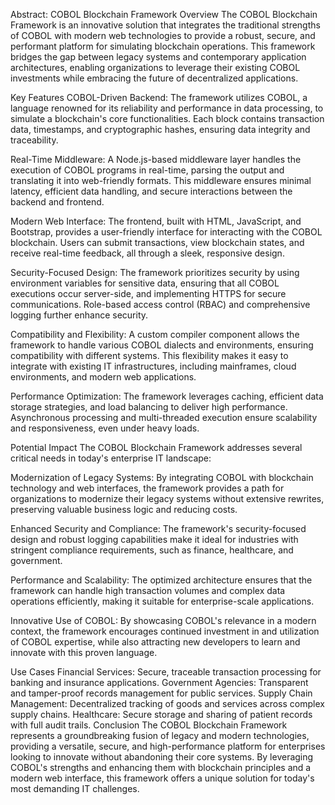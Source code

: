 Abstract: COBOL Blockchain Framework
Overview
The COBOL Blockchain Framework is an innovative solution that integrates the traditional strengths of COBOL with modern web technologies to provide a robust, secure, and performant platform for simulating blockchain operations. This framework bridges the gap between legacy systems and contemporary application architectures, enabling organizations to leverage their existing COBOL investments while embracing the future of decentralized applications.

Key Features
COBOL-Driven Backend: The framework utilizes COBOL, a language renowned for its reliability and performance in data processing, to simulate a blockchain's core functionalities. Each block contains transaction data, timestamps, and cryptographic hashes, ensuring data integrity and traceability.

Real-Time Middleware: A Node.js-based middleware layer handles the execution of COBOL programs in real-time, parsing the output and translating it into web-friendly formats. This middleware ensures minimal latency, efficient data handling, and secure interactions between the backend and frontend.

Modern Web Interface: The frontend, built with HTML, JavaScript, and Bootstrap, provides a user-friendly interface for interacting with the COBOL blockchain. Users can submit transactions, view blockchain states, and receive real-time feedback, all through a sleek, responsive design.

Security-Focused Design: The framework prioritizes security by using environment variables for sensitive data, ensuring that all COBOL executions occur server-side, and implementing HTTPS for secure communications. Role-based access control (RBAC) and comprehensive logging further enhance security.

Compatibility and Flexibility: A custom compiler component allows the framework to handle various COBOL dialects and environments, ensuring compatibility with different systems. This flexibility makes it easy to integrate with existing IT infrastructures, including mainframes, cloud environments, and modern web applications.

Performance Optimization: The framework leverages caching, efficient data storage strategies, and load balancing to deliver high performance. Asynchronous processing and multi-threaded execution ensure scalability and responsiveness, even under heavy loads.

Potential Impact
The COBOL Blockchain Framework addresses several critical needs in today's enterprise IT landscape:

Modernization of Legacy Systems: By integrating COBOL with blockchain technology and web interfaces, the framework provides a path for organizations to modernize their legacy systems without extensive rewrites, preserving valuable business logic and reducing costs.

Enhanced Security and Compliance: The framework's security-focused design and robust logging capabilities make it ideal for industries with stringent compliance requirements, such as finance, healthcare, and government.

Performance and Scalability: The optimized architecture ensures that the framework can handle high transaction volumes and complex data operations efficiently, making it suitable for enterprise-scale applications.

Innovative Use of COBOL: By showcasing COBOL's relevance in a modern context, the framework encourages continued investment in and utilization of COBOL expertise, while also attracting new developers to learn and innovate with this proven language.

Use Cases
Financial Services: Secure, traceable transaction processing for banking and insurance applications.
Government Agencies: Transparent and tamper-proof records management for public services.
Supply Chain Management: Decentralized tracking of goods and services across complex supply chains.
Healthcare: Secure storage and sharing of patient records with full audit trails.
Conclusion
The COBOL Blockchain Framework represents a groundbreaking fusion of legacy and modern technologies, providing a versatile, secure, and high-performance platform for enterprises looking to innovate without abandoning their core systems. By leveraging COBOL's strengths and enhancing them with blockchain principles and a modern web interface, this framework offers a unique solution for today's most demanding IT challenges.